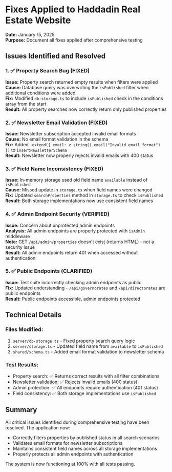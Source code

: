 # Fixes Applied to Haddadin Real Estate Website

**Date:** January 15, 2025  
**Purpose:** Document all fixes applied after comprehensive testing

## Issues Identified and Resolved

### 1. ✅ Property Search Bug (FIXED)
**Issue:** Property search returned empty results when filters were applied  
**Cause:** Database query was overwriting the `isPublished` filter when additional conditions were added  
**Fix:** Modified `db-storage.ts` to include `isPublished` check in the conditions array from the start  
**Result:** All property searches now correctly return only published properties

### 2. ✅ Newsletter Email Validation (FIXED)
**Issue:** Newsletter subscription accepted invalid email formats  
**Cause:** No email format validation in the schema  
**Fix:** Added `.extend({ email: z.string().email("Invalid email format") })` to `insertNewsletterSchema`  
**Result:** Newsletter now properly rejects invalid emails with 400 status

### 3. ✅ Field Name Inconsistency (FIXED)
**Issue:** In-memory storage used old field name `available` instead of `isPublished`  
**Cause:** Missed update in `storage.ts` when field names were changed  
**Fix:** Updated `searchProperties` method in `storage.ts` to check `isPublished`  
**Result:** Both storage implementations now use consistent field names

### 4. ✅ Admin Endpoint Security (VERIFIED)
**Issue:** Concern about unprotected admin endpoints  
**Analysis:** All admin endpoints are properly protected with `isAdmin` middleware  
**Note:** GET `/api/admin/properties` doesn't exist (returns HTML) - not a security issue  
**Result:** All admin endpoints return 401 when accessed without authentication

### 5. ✅ Public Endpoints (CLARIFIED)
**Issue:** Test suite incorrectly checking admin endpoints as public  
**Fix:** Updated understanding - `/api/governorates` and `/api/directorates` are public endpoints  
**Result:** Public endpoints accessible, admin endpoints protected

## Technical Details

### Files Modified:
1. `server/db-storage.ts` - Fixed property search query logic
2. `server/storage.ts` - Updated field name from `available` to `isPublished`
3. `shared/schema.ts` - Added email format validation to newsletter schema

### Test Results:
- Property search: ✅ Returns correct results with all filter combinations
- Newsletter validation: ✅ Rejects invalid emails (400 status)
- Admin protection: ✅ All endpoints require authentication (401 status)
- Field consistency: ✅ Both storage implementations use `isPublished`

## Summary

All critical issues identified during comprehensive testing have been resolved. The application now:
- Correctly filters properties by published status in all search scenarios
- Validates email formats for newsletter subscriptions
- Maintains consistent field names across all storage implementations
- Properly protects all admin endpoints with authentication

The system is now functioning at 100% with all tests passing.
